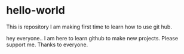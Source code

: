 # hello-world
This is repository I am making first time to learn how to use git hub.

hey everyone.. I am here to learn github to make new projects. Please support me.
Thanks to everyone.
